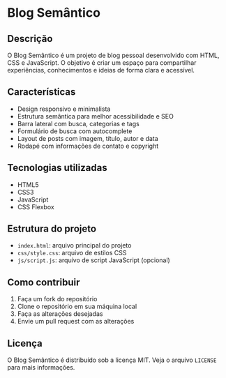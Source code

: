 **Blog Semântico**
================

**Descrição**
---------------

O Blog Semântico é um projeto de blog pessoal desenvolvido com HTML, CSS e JavaScript. O objetivo é criar um espaço para compartilhar experiências, conhecimentos e ideias de forma clara e acessível.

**Características**
-------------------

* Design responsivo e minimalista
* Estrutura semântica para melhor acessibilidade e SEO
* Barra lateral com busca, categorias e tags
* Formulário de busca com autocomplete
* Layout de posts com imagem, título, autor e data
* Rodapé com informações de contato e copyright

**Tecnologias utilizadas**
-------------------------

* HTML5
* CSS3
* JavaScript
* CSS Flexbox

**Estrutura do projeto**
------------------------

* `index.html`: arquivo principal do projeto
* `css/style.css`: arquivo de estilos CSS
* `js/script.js`: arquivo de script JavaScript (opcional)

**Como contribuir**
-------------------

1. Faça um fork do repositório
2. Clone o repositório em sua máquina local
3. Faça as alterações desejadas
4. Envie um pull request com as alterações

**Licença**
------------

O Blog Semântico é distribuído sob a licença MIT. Veja o arquivo `LICENSE` para mais informações.
